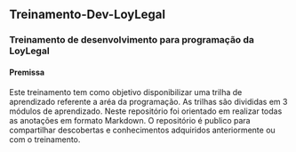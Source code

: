 ## Treinamento-Dev-LoyLegal

### Treinamento de desenvolvimento para programação da LoyLegal

#### Premissa

<p>Este treinamento tem como objetivo 
disponibilizar uma trilha de aprendizado
referente a aréa da programação.
As trilhas são divididas em 
3 módulos de aprendizado.
Neste repositório
foi orientado em realizar todas
as anotações em formato Markdown.
O repositório é publico para 
compartilhar descobertas e 
conhecimentos adquiridos anteriormente
ou com o treinamento.
</p>
